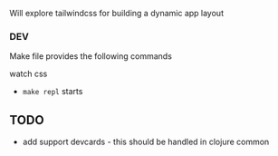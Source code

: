 Will explore tailwindcss for building a dynamic app layout

###  DEV

Make file provides the following commands

  watch css

 - ```make repl``` starts   


## TODO
 - add support devcards - this should be handled in clojure common 